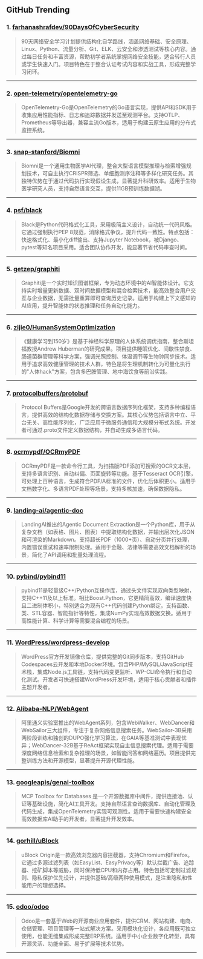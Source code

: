 ## GitHub Trending


### 1. [farhanashrafdev/90DaysOfCyberSecurity](https://github.com/farhanashrafdev/90DaysOfCyberSecurity)
> 90天网络安全学习计划提供结构化自学路线，涵盖网络基础、安全原理、Linux、Python、流量分析、Git、ELK、云安全和渗透测试等核心内容。通过每日任务和丰富资源，帮助初学者系统掌握网络安全技能，适合转行人员或学生快速入门。项目特色在于整合认证考试内容和实战工具，形成完整学习闭环。
---

### 2. [open-telemetry/opentelemetry-go](https://github.com/open-telemetry/opentelemetry-go)
> OpenTelemetry-Go是OpenTelemetry的Go语言实现，提供API和SDK用于收集应用性能指标、日志和追踪数据并发送至观测平台。支持OTLP、Prometheus等导出器，兼容主流Go版本，适用于构建云原生应用的分布式监控系统。
---

### 3. [snap-stanford/Biomni](https://github.com/snap-stanford/Biomni)
> Biomni是一个通用生物医学AI代理，整合大型语言模型推理与检索增强规划技术，可自主执行CRISPR筛选、单细胞测序注释等多样化研究任务。其独特优势在于通过代码执行实现假设生成，显著提升科研效率。适用于生物医学研究人员，支持自然语言交互，提供11GB预训练数据湖。
---

### 4. [psf/black](https://github.com/psf/black)
> Black是Python代码格式化工具，采用极简主义设计，自动统一代码风格。它通过强制执行PEP 8规范，消除格式争议，提升代码一致性。特点包括：快速格式化、最小化diff输出、支持Jupyter Notebook，被Django、pytest等知名项目采用。适合团队协作开发，能显著节省代码审查时间。
---

### 5. [getzep/graphiti](https://github.com/getzep/graphiti)
> Graphiti是一个实时知识图谱框架，专为动态环境中的AI智能体设计。它支持实时增量更新数据、双时间数据模型和混合检索技术，能高效整合用户交互与企业数据，无需批量重算即可查询历史记录。适用于构建上下文感知的AI应用，提升智能体的状态推理和任务自动化能力。
---

### 6. [zijie0/HumanSystemOptimization](https://github.com/zijie0/HumanSystemOptimization)
> 《健康学习到150岁》是基于神经科学原理的人体系统调优指南，整合斯坦福教授Andrew Huberman的研究成果。项目提供睡眠优化、间歇性禁食、肠道菌群管理等科学方案，强调光照控制、体温调节等生物钟同步技术。适用于追求高效健康管理的技术人群，特色是将生理机制转化为可量化执行的"人体hack"方案，包含多巴胺管理、地中海饮食等前沿实践。
---

### 7. [protocolbuffers/protobuf](https://github.com/protocolbuffers/protobuf)
> Protocol Buffers是Google开发的跨语言数据序列化框架，支持多种编程语言，提供高效的结构化数据存储与交换方案。其核心优势包括语言中立、平台无关、高性能序列化，广泛应用于微服务通信和大规模分布式系统。开发者可通过.proto文件定义数据结构，并自动生成多语言代码。
---

### 8. [ocrmypdf/OCRmyPDF](https://github.com/ocrmypdf/OCRmyPDF)
> OCRmyPDF是一款命令行工具，为扫描版PDF添加可搜索的OCR文本层，支持多语言识别、自动纠偏、页面旋转等功能。基于Tesseract OCR引擎，可处理上百种语言，生成符合PDF/A标准的文件，优化后体积更小。适用于文档数字化、多语言PDF处理等场景，支持多核加速，确保数据隐私。
---

### 9. [landing-ai/agentic-doc](https://github.com/landing-ai/agentic-doc)
> LandingAI推出的Agentic Document Extraction是一个Python库，用于从复杂文档（如表格、图片、图表）中提取结构化数据，并输出层次化JSON和可渲染的Markdown。支持超长PDF（1000+页）、自动分页并行处理，内置错误重试和速率限制处理。适用于金融、法律等需要高效文档解析的场景，简化了API调用和批量处理流程。
---

### 10. [pybind/pybind11](https://github.com/pybind/pybind11)
> pybind11是轻量级C++/Python互操作库，通过头文件实现双向类型映射，支持C++11及以上标准。相比Boost.Python，它更精简高效，编译速度快且二进制体积小，特别适合为现有C++代码创建Python绑定。支持函数、类、STL容器、智能指针等特性，集成NumPy实现高效数据交换。适用于高性能计算、科学计算等需要混合编程的场景。
---

### 11. [WordPress/wordpress-develop](https://github.com/WordPress/wordpress-develop)
> WordPress官方开发镜像仓库，提供完整的Git同步版本，支持GitHub Codespaces云开发和本地Docker环境。包含PHP/MySQL/JavaScript技术栈，集成Node.js工具链，支持代码变更监听、WP-CLI命令执行和自动化测试。开发者可快速搭建WordPress开发环境，适用于核心贡献者和插件主题开发者。
---

### 12. [Alibaba-NLP/WebAgent](https://github.com/Alibaba-NLP/WebAgent)
> 阿里通义实验室推出的WebAgent系列，包含WebWalker、WebDancer和WebSailor三大组件，专注于复杂网络信息搜索任务。WebSailor-3B采用两阶段训练和独创的DUPO强化学习算法，在GAIA等基准测试中表现优异；WebDancer-32B基于ReAct框架实现自主信息搜索代理。适用于需要深度网络信息检索和复杂推理的场景，如智能问答和网络遍历。项目提供完整训练方法和开源模型，显著提升开源代理性能。
---

### 13. [googleapis/genai-toolbox](https://github.com/googleapis/genai-toolbox)
> MCP Toolbox for Databases 是一个开源数据库中间件，提供连接池、认证等基础设施，简化AI工具开发。支持自然语言查询数据库、自动化管理及代码生成，集成OpenTelemetry实现可观测性。适用于需要快速构建安全高效数据库AI助手的开发者，显著提升开发效率。
---

### 14. [gorhill/uBlock](https://github.com/gorhill/uBlock)
> uBlock Origin是一款高效浏览器内容拦截器，支持Chromium和Firefox。它通过多源过滤列表（如EasyList、EasyPrivacy等）默认拦截广告、追踪器、挖矿脚本等威胁，同时保持低CPU和内存占用。特色包括可定制过滤规则、隐私保护优先设计，并提供基础/高级两种使用模式，是注重隐私和性能用户的理想选择。
---

### 15. [odoo/odoo](https://github.com/odoo/odoo)
> Odoo是一套基于Web的开源商业应用套件，提供CRM、网站构建、电商、仓储管理、项目管理等一站式解决方案。采用模块化设计，各应用既可独立使用，也能无缝集成形成完整ERP系统。适用于中小企业数字化转型，具有开源灵活、功能全面、易于扩展等技术优势。
---
